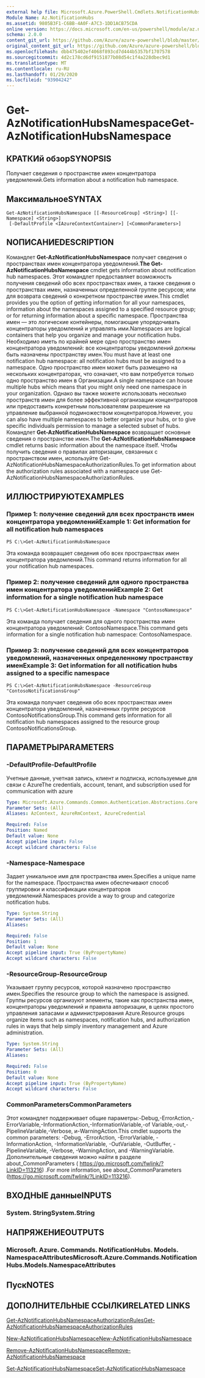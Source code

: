 ```yaml
---
external help file: Microsoft.Azure.PowerShell.Cmdlets.NotificationHubs.dll-Help.xml
Module Name: Az.NotificationHubs
ms.assetid: 9805B3F1-C6BB-4A0F-A7C3-1DD1ACB75CDA
online version: https://docs.microsoft.com/en-us/powershell/module/az.notificationhubs/get-aznotificationhubsnamespace
schema: 2.0.0
content_git_url: https://github.com/Azure/azure-powershell/blob/master/src/NotificationHubs/NotificationHubs/help/Get-AzNotificationHubsNamespace.md
original_content_git_url: https://github.com/Azure/azure-powershell/blob/master/src/NotificationHubs/NotificationHubs/help/Get-AzNotificationHubsNamespace.md
ms.openlocfilehash: dbb475402ef4068f893cd7d444b5357bf1707578
ms.sourcegitcommit: 4d2c178cd6df9151877b08d54c1f4a228dbec9d1
ms.translationtype: MT
ms.contentlocale: ru-RU
ms.lasthandoff: 01/29/2020
ms.locfileid: "93904242"
---
```

# <span data-ttu-id="d906f-101">Get-AzNotificationHubsNamespace</span><span class="sxs-lookup"><span data-stu-id="d906f-101">Get-AzNotificationHubsNamespace</span></span>

## <span data-ttu-id="d906f-102">КРАТКИй обзор</span><span class="sxs-lookup"><span data-stu-id="d906f-102">SYNOPSIS</span></span>
<span data-ttu-id="d906f-103">Получает сведения о пространстве имен концентратора уведомлений.</span><span class="sxs-lookup"><span data-stu-id="d906f-103">Gets information about a notification hub namespace.</span></span>

## <span data-ttu-id="d906f-104">Максимальное</span><span class="sxs-lookup"><span data-stu-id="d906f-104">SYNTAX</span></span>

```
Get-AzNotificationHubsNamespace [[-ResourceGroup] <String>] [[-Namespace] <String>]
 [-DefaultProfile <IAzureContextContainer>] [<CommonParameters>]
```

## <span data-ttu-id="d906f-105">NОПИСАНИЕ</span><span class="sxs-lookup"><span data-stu-id="d906f-105">DESCRIPTION</span></span>
<span data-ttu-id="d906f-106">Командлет **Get-AzNotificationHubsNamespace** получает сведения о пространствах имен концентратора уведомлений.</span><span class="sxs-lookup"><span data-stu-id="d906f-106">**The Get-AzNotificationHubsNamespace** cmdlet gets information about notification hub namespaces.</span></span>
<span data-ttu-id="d906f-107">Этот командлет предоставляет возможность получения сведений обо всех пространствах имен, а также сведения о пространствах имен, назначенных определенной группе ресурсов; или для возврата сведений о конкретном пространстве имен.</span><span class="sxs-lookup"><span data-stu-id="d906f-107">This cmdlet provides you the option of getting information for all your namespaces, information about the namespaces assigned to a specified resource group; or for returning information about a specific namespace.</span></span>
<span data-ttu-id="d906f-108">Пространства имен — это логические контейнеры, помогающие упорядочивать концентраторы уведомлений и управлять ими.</span><span class="sxs-lookup"><span data-stu-id="d906f-108">Namespaces are logical containers that help you organize and manage your notification hubs.</span></span>
<span data-ttu-id="d906f-109">Необходимо иметь по крайней мере одно пространство имен концентратора уведомлений: все концентраторы уведомлений должны быть назначены пространству имен.</span><span class="sxs-lookup"><span data-stu-id="d906f-109">You must have at least one notification hub namespace: all notification hubs must be assigned to a namespace.</span></span>
<span data-ttu-id="d906f-110">Одно пространство имен может быть размещено на нескольких концентраторах, что означает, что вам потребуется только одно пространство имен в Организации.</span><span class="sxs-lookup"><span data-stu-id="d906f-110">A single namespace can house multiple hubs which means that you might only need one namespace in your organization.</span></span>
<span data-ttu-id="d906f-111">Однако вы также можете использовать несколько пространств имен для более эффективной организации концентраторов или предоставить конкретным пользователям разрешение на управление выбранной подмножеством концентраторов.</span><span class="sxs-lookup"><span data-stu-id="d906f-111">However, you can also have multiple namespaces to better organize your hubs, or to give specific individuals permission to manage a selected subset of hubs.</span></span>
<span data-ttu-id="d906f-112">Командлет **Get-AzNotificationHubsNamespace** возвращает основные сведения о пространстве имен.</span><span class="sxs-lookup"><span data-stu-id="d906f-112">The **Get-AzNotificationHubsNamespace** cmdlet returns basic information about the namespace itself.</span></span>
<span data-ttu-id="d906f-113">Чтобы получить сведения о правилах авторизации, связанных с пространством имен, используйте Get-AzNotificationHubsNamespaceAuthorizationRules.</span><span class="sxs-lookup"><span data-stu-id="d906f-113">To get information about the authorization rules associated with a namespace use Get-AzNotificationHubsNamespaceAuthorizationRules.</span></span>

## <span data-ttu-id="d906f-114">ИЛЛЮСТРИРУЮТ</span><span class="sxs-lookup"><span data-stu-id="d906f-114">EXAMPLES</span></span>

### <span data-ttu-id="d906f-115">Пример 1: получение сведений для всех пространств имен концентратора уведомлений</span><span class="sxs-lookup"><span data-stu-id="d906f-115">Example 1: Get information for all notification hub namespaces</span></span>
```
PS C:\>Get-AzNotificationHubsNamespace
```

<span data-ttu-id="d906f-116">Эта команда возвращает сведения обо всех пространствах имен концентратора уведомлений.</span><span class="sxs-lookup"><span data-stu-id="d906f-116">This command returns information for all your notification hub namespaces.</span></span>

### <span data-ttu-id="d906f-117">Пример 2: получение сведений для одного пространства имен концентратора уведомлений</span><span class="sxs-lookup"><span data-stu-id="d906f-117">Example 2: Get information for a single notification hub namespace</span></span>
```
PS C:\>Get-AzNotificationHubsNamespace -Namespace "ContosoNamespace"
```

<span data-ttu-id="d906f-118">Эта команда получает сведения для одного пространства имен концентратора уведомлений: ContosoNamespace.</span><span class="sxs-lookup"><span data-stu-id="d906f-118">This command gets information for a single notification hub namespace: ContosoNamespace.</span></span>

### <span data-ttu-id="d906f-119">Пример 3: получение сведений для всех концентраторов уведомлений, назначенных определенному пространству имен</span><span class="sxs-lookup"><span data-stu-id="d906f-119">Example 3: Get information for all notification hubs assigned to a specific namespace</span></span>
```
PS C:\>Get-AzNotificationHubsNamespace -ResourceGroup "ContosoNotificationsGroup"
```

<span data-ttu-id="d906f-120">Эта команда получает сведения обо всех пространствах имен концентратора уведомлений, назначенных группе ресурсов ContosoNotificationsGroup.</span><span class="sxs-lookup"><span data-stu-id="d906f-120">This command gets information for all notification hub namespaces assigned to the resource group ContosoNotificationsGroup.</span></span>

## <span data-ttu-id="d906f-121">ПАРАМЕТРЫ</span><span class="sxs-lookup"><span data-stu-id="d906f-121">PARAMETERS</span></span>

### <span data-ttu-id="d906f-122">-DefaultProfile</span><span class="sxs-lookup"><span data-stu-id="d906f-122">-DefaultProfile</span></span>
<span data-ttu-id="d906f-123">Учетные данные, учетная запись, клиент и подписка, используемые для связи с Azure</span><span class="sxs-lookup"><span data-stu-id="d906f-123">The credentials, account, tenant, and subscription used for communication with azure</span></span>

```yaml
Type: Microsoft.Azure.Commands.Common.Authentication.Abstractions.Core.IAzureContextContainer
Parameter Sets: (All)
Aliases: AzContext, AzureRmContext, AzureCredential

Required: False
Position: Named
Default value: None
Accept pipeline input: False
Accept wildcard characters: False
```

### <span data-ttu-id="d906f-124">-Namespace</span><span class="sxs-lookup"><span data-stu-id="d906f-124">-Namespace</span></span>
<span data-ttu-id="d906f-125">Задает уникальное имя для пространства имен.</span><span class="sxs-lookup"><span data-stu-id="d906f-125">Specifies a unique name for the namespace.</span></span>
<span data-ttu-id="d906f-126">Пространства имен обеспечивают способ группировки и классификации концентраторов уведомлений.</span><span class="sxs-lookup"><span data-stu-id="d906f-126">Namespaces provide a way to group and categorize notification hubs.</span></span>

```yaml
Type: System.String
Parameter Sets: (All)
Aliases:

Required: False
Position: 1
Default value: None
Accept pipeline input: True (ByPropertyName)
Accept wildcard characters: False
```

### <span data-ttu-id="d906f-127">-ResourceGroup</span><span class="sxs-lookup"><span data-stu-id="d906f-127">-ResourceGroup</span></span>
<span data-ttu-id="d906f-128">Указывает группу ресурсов, которой назначено пространство имен.</span><span class="sxs-lookup"><span data-stu-id="d906f-128">Specifies the resource group to which the namespace is assigned.</span></span>
<span data-ttu-id="d906f-129">Группы ресурсов организуют элементы, такие как пространства имен, концентраторы уведомлений и правила авторизации, в целях простого управления запасами и администрирования Azure.</span><span class="sxs-lookup"><span data-stu-id="d906f-129">Resource groups organize items such as namespaces, notification hubs, and authorization rules in ways that help simply inventory management and Azure administration.</span></span>

```yaml
Type: System.String
Parameter Sets: (All)
Aliases:

Required: False
Position: 0
Default value: None
Accept pipeline input: True (ByPropertyName)
Accept wildcard characters: False
```

### <span data-ttu-id="d906f-130">CommonParameters</span><span class="sxs-lookup"><span data-stu-id="d906f-130">CommonParameters</span></span>
<span data-ttu-id="d906f-131">Этот командлет поддерживает общие параметры:-Debug,-ErrorAction,-ErrorVariable,-InformationAction,-InformationVariable,-of Variable,-out,-PipelineVariable,-Verbose, и-WarningAction.</span><span class="sxs-lookup"><span data-stu-id="d906f-131">This cmdlet supports the common parameters: -Debug, -ErrorAction, -ErrorVariable, -InformationAction, -InformationVariable, -OutVariable, -OutBuffer, -PipelineVariable, -Verbose, -WarningAction, and -WarningVariable.</span></span> <span data-ttu-id="d906f-132">Дополнительные сведения можно найти в разделе about_CommonParameters ( https://go.microsoft.com/fwlink/?LinkID=113216) .</span><span class="sxs-lookup"><span data-stu-id="d906f-132">For more information, see about_CommonParameters (https://go.microsoft.com/fwlink/?LinkID=113216).</span></span>

## <span data-ttu-id="d906f-133">ВХОДНЫЕ данные</span><span class="sxs-lookup"><span data-stu-id="d906f-133">INPUTS</span></span>

### <span data-ttu-id="d906f-134">System. String</span><span class="sxs-lookup"><span data-stu-id="d906f-134">System.String</span></span>

## <span data-ttu-id="d906f-135">НАПРЯЖЕНИЕ</span><span class="sxs-lookup"><span data-stu-id="d906f-135">OUTPUTS</span></span>

### <span data-ttu-id="d906f-136">Microsoft. Azure. Commands. NotificationHubs. Models. NamespaceAttributes</span><span class="sxs-lookup"><span data-stu-id="d906f-136">Microsoft.Azure.Commands.NotificationHubs.Models.NamespaceAttributes</span></span>

## <span data-ttu-id="d906f-137">Пуск</span><span class="sxs-lookup"><span data-stu-id="d906f-137">NOTES</span></span>

## <span data-ttu-id="d906f-138">ДОПОЛНИТЕЛЬНЫЕ ССЫЛКИ</span><span class="sxs-lookup"><span data-stu-id="d906f-138">RELATED LINKS</span></span>

[<span data-ttu-id="d906f-139">Get-AzNotificationHubsNamespaceAuthorizationRules</span><span class="sxs-lookup"><span data-stu-id="d906f-139">Get-AzNotificationHubsNamespaceAuthorizationRules</span></span>](./Get-AzNotificationHubsNamespaceAuthorizationRules.md)

[<span data-ttu-id="d906f-140">New-AzNotificationHubsNamespace</span><span class="sxs-lookup"><span data-stu-id="d906f-140">New-AzNotificationHubsNamespace</span></span>](./New-AzNotificationHubsNamespace.md)

[<span data-ttu-id="d906f-141">Remove-AzNotificationHubsNamespace</span><span class="sxs-lookup"><span data-stu-id="d906f-141">Remove-AzNotificationHubsNamespace</span></span>](./Remove-AzNotificationHubsNamespace.md)

[<span data-ttu-id="d906f-142">Set-AzNotificationHubsNamespace</span><span class="sxs-lookup"><span data-stu-id="d906f-142">Set-AzNotificationHubsNamespace</span></span>](./Set-AzNotificationHubsNamespace.md)


